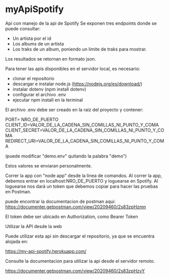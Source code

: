# myApiSpotify
Api con manejo de la api de Spotify
Se exponen tres endpoints donde se puede consultar:

* Un artista por el id
* Los albums de un artista
* Los traks de un album, poniendo un limite de traks para mostrar.

Los resultados se retornan en formato json.

Para tener las apis disponibles en el servidor local, es necesario:

- clonar el repositorio
- descargar e instalar node.js (https://nodejs.org/es/download/)
- instalar dotenv (npm install dotenv)
- configurar el archivo .env
- ejecutar npm install en la terminal

El archivo .env debe ser creado en la raiz del proyecto y contener:

PORT= NRO_DE_PUERTO
CLIENT_ID=VALOR_DE_LA_CADENA_SIN_COMILLAS_NI_PUNTO_Y_COMA
CLIENT_SECRET=VALOR_DE_LA_CADENA_SIN_COMILLAS_NI_PUNTO_Y_COMA
REDIRECT_URI=VALOR_DE_LA_CADENA_SIN_COMILLAS_NI_PUNTO_Y_COMA

(puede modificar "demo.env" quitando la palabra "demo")

Estos valores se enviaran personalmente.

Correr la app con "node app" desde la linea de comandos.
Al correr la app, debemos entrar en localhost:NRO_DE_PUERTO y loguearse en Spotify.
Al loguearse nos dará un token que debemos copiar para hacer las pruebas en Postman.

puede encontrar la documentacion de postman aqui: 
https://documenter.getpostman.com/view/20209460/2s83zpHzmn

El token debe ser ubicado en Authorization, como Bearer Token

Utilizar la API desde la web

Puede utilizar esta api sin descargar el repositorio, ya que se encuentra alojada en:

https://my-api-spotify.herokuapp.com/

Consulte la documentacion para utilizar la api desde el servidor remoto.

https://documenter.getpostman.com/view/20209460/2s83zpHzvY





